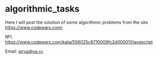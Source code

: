 # algorithmic_tasks
Here I will post the solution of some algorithmic problems from the site https://www.codewars.com/

№1. https://www.codewars.com/kata/556025c8710009fc2d000011/javascript

Email: iprva@ya.ru
